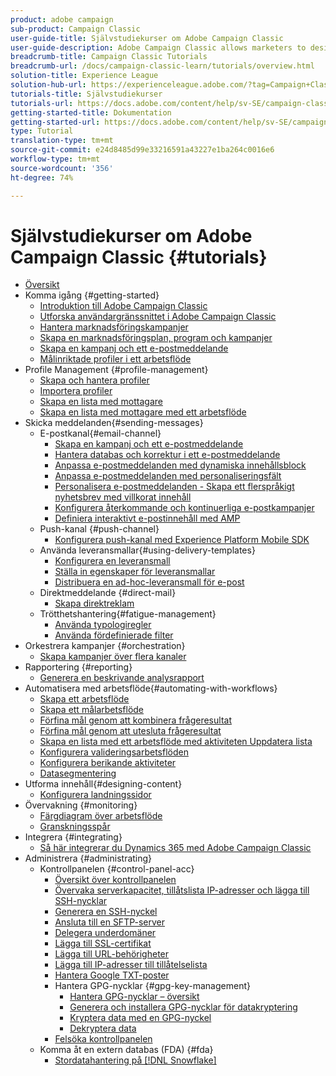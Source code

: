 ```yaml
---
product: adobe campaign
sub-product: Campaign Classic
user-guide-title: Självstudiekurser om Adobe Campaign Classic
user-guide-description: Adobe Campaign Classic allows marketers to design cross-channel customer experiences and provides an environment for visual campaign orchestration, real time interaction management, and cross channel execution.
breadcrumb-title: Campaign Classic Tutorials
breadcrumb-url: /docs/campaign-classic-learn/tutorials/overview.html
solution-title: Experience League
solution-hub-url: https://experienceleague.adobe.com/?tag=Campaign+Classic#recommended/solutions/campaign
tutorials-title: Självstudiekurser
tutorials-url: https://docs.adobe.com/content/help/sv-SE/campaign-classic-learn/tutorials/overview.html
getting-started-title: Dokumentation
getting-started-url: https://docs.adobe.com/content/help/sv-SE/campaign-classic/using/getting-started/starting-with-adobe-campaign/about-adobe-campaign-classic.html
type: Tutorial
translation-type: tm+mt
source-git-commit: e24d8485d99e33216591a43227e1ba264c0016e6
workflow-type: tm+mt
source-wordcount: '356'
ht-degree: 74%

---
```



# Självstudiekurser om Adobe Campaign Classic {#tutorials}

+ [Översikt](/help/overview.md)
+ Komma igång {#getting-started}
   + [Introduktion till Adobe Campaign Classic](/help/getting-started/introduction-to-adobe-campaign-classic.md)
   + [Utforska användargränssnittet i Adobe Campaign Classic](/help/getting-started/exploring-the-adobe-campaign-classic-user-interface.md)
   + [Hantera marknadsföringskampanjer](/help/getting-started/managing-marketing-campaigns.md)
   + [Skapa en marknadsföringsplan, program och kampanjer](/help/getting-started/creating-a-marketing-plan-programs-and-campaigns.md)
   + [Skapa en kampanj och ett e-postmeddelande](https://docs.adobe.com/content/help/en/campaign-classic-learn/tutorials/getting-started/creating-a-campaign-and-an-email.html)
   + [Målinriktade profiler i ett arbetsflöde](/help/getting-started/targeting-profiles-in-a-workflow.md)
+ Profile Management {#profile-management}
   + [Skapa och hantera profiler](/help/profile-management/create-and-manage-profiles.md)
   + [Importera profiler](/help/data-management/importing-profiles.md)
   + [Skapa en lista med mottagare](/help/profile-management/creating-a-list-of-recipients.md)
   + [Skapa en lista med mottagare med ett arbetsflöde](/help/profile-management/creating-a-list-of-recipients-with-a-workflow.md)
+ Skicka meddelanden{#sending-messages}
   + E-postkanal{#email-channel}
      + [Skapa en kampanj och ett e-postmeddelande](/help/getting-started/creating-a-campaign-and-an-email.md)
      + [Hantera databas och korrektur i ett e-postmeddelande](/help/sending-messages/managing-seed-and-proofs.md)
      + [Anpassa e-postmeddelanden med dynamiska innehållsblock](/help/sending-messages/email-channel/personalization-with-dynamic-content-blocks.md)
      + [Anpassa e-postmeddelanden med personaliseringsfält](/help/sending-messages/email-channel/personalizing-emails-using-personalization-fields.md)
      + [Personalisera e-postmeddelanden - Skapa ett flerspråkigt nyhetsbrev med villkorat innehåll](/help/sending-messages/email-channel/personalizing-emails-create-a-multi-lingual-newsletter-using-conditional-content.md)
      + [Konfigurera återkommande och kontinuerliga e-postkampanjer](/help/sending-messages/recurring-deliveries.md)
      + [Definiera interaktivt e-postinnehåll med AMP](/help/sending-messages/email-channel/defining-interactive-email-content-with-amp.md)
   + Push-kanal {#push-channel}
      + [Konfigurera push-kanal med Experience Platform Mobile SDK](/help/sending-messages/mobile-channel/configure-push-using-aep-mobile-sdk.md)
   + Använda leveransmallar{#using-delivery-templates}
      + [Konfigurera en leveransmall](/help/sending-messages/using-delivery-templates/configuring-a-delivery-template.md)
      + [Ställa in egenskaper för leveransmallar](/help/sending-messages/using-delivery-templates/setting-delivery-template-properties.md)
      + [Distribuera en ad-hoc-leveransmall för e-post](/help/sending-messages/using-delivery-templates/deploying-ad-hoc-email-delivery-template.md)
   + Direktmeddelande {#direct-mail}
      + [Skapa direktreklam](/help/sending-messages/direct-mail/creating-direct-mail-deliveries.md)
   + Trötthetshantering{#fatigue-management}
      + [Använda typologiregler](/help/sending-messages/fatigue-management/typology-rules-for-fatigue-management.md)
      + [Använda fördefinierade filter](/help/sending-messages/fatigue-management/fatigue-management-using-filters.md)
+ Orkestrera kampanjer {#orchestration}
   + [Skapa kampanjer över flera kanaler](/help/orchestrating-campaigns/multi-channel-campaigns.md)
+ Rapportering {#reporting}
   + [Generera en beskrivande analysrapport](/help/reporting/generating-a-descriptive-analysis-report.md)
+ Automatisera med arbetsflöde{#automating-with-workflows}
   + [Skapa ett arbetsflöde](/help/automating-with-workflows/creating-a-workflow.md)
   + [Skapa ett målarbetsflöde](/help/automating-with-workflows/creating-a-targeting-workflow.md)
   + [Förfina mål genom att kombinera frågeresultat](/help/automating-with-workflows/refining-targets-by-combining-query-results.md)
   + [Förfina mål genom att utesluta frågeresultat](/help/automating-with-workflows/refining-targets-by-excluding-query-results.md)
   + [Skapa en lista med ett arbetsflöde med aktiviteten Uppdatera lista](/help/automating-with-workflows/using-the-update-list-activity.md)
   + [Konfigurera valideringsarbetsflöden](/help/automating-with-workflows/validation-flow-configuration.md)
   + [Konfigurera berikande aktiviteter](/help/automating-with-workflows/enrichment-activity.md)
   + [Datasegmentering](/help/data-management/data-segmentation.md)
+ Utforma innehåll{#designing-content}
   + [Konfigurera landningssidor](/help/designing-content/configure-landingpages.md)
+ Övervakning {#monitoring}
   + [Färgdiagram över arbetsflöde](/help/monitoring-campaign-classic/workflow-heatmap.md)
   + [Granskningsspår](/help/monitoring-campaign-classic/audit-trail.md)
+ Integrera {#integrating}
   + [Så här integrerar du Dynamics 365 med Adobe Campaign Classic](/help/integrations/dynamics365-integration.md)
+ Administrera {#administrating}
   + Kontrollpanelen {#control-panel-acc}
      + [Översikt över kontrollpanelen](/help/monitoring-campaign-classic/control-panel/control-panel-overview.md)
      + [Övervaka serverkapacitet, tillåtslista IP-adresser och lägga till SSH-nycklar](/help/monitoring-campaign-classic/control-panel/monitoring-server-capacity-allow-listing-adding-ssh-key.md)
      + [Generera en SSH-nyckel](/help/monitoring-campaign-classic/control-panel/generate-ssh-key.md)
      + [Ansluta till en SFTP-server](/help/monitoring-campaign-classic/control-panel/connect-to-sftp-server.md)
      + [Delegera underdomäner](/help/monitoring-campaign-classic/control-panel/subdomain-delegation.md)
      + [Lägga till SSL-certifikat](/help/monitoring-campaign-classic/control-panel/adding-ssl-certificates.md)
      + [Lägga till URL-behörigheter](/help/monitoring-campaign-classic/control-panel/adding-url-permissions.md)
      + [Lägga till IP-adresser till tillåtelselista](/help/monitoring-campaign-classic/control-panel/ip-allow-listing.md)
      + [Hantera Google TXT-poster](/help/monitoring-campaign-classic/control-panel/google-txt-record-management.md)
      + Hantera GPG-nycklar {#gpg-key-management}
         + [Hantera GPG-nycklar – översikt](/help/monitoring-campaign-classic/control-panel/gpg-key-management/gpg-key-management-overview.md)
         + [Generera och installera GPG-nycklar för datakryptering](/help/monitoring-campaign-classic/control-panel/gpg-key-management/generating-and-installing-gpg-keys-for-data-encryption.md)
         + [Kryptera data med en GPG-nyckel](/help/monitoring-campaign-classic/control-panel/gpg-key-management/using-a-gpg-key-to-encrypt-data.md)
         + [Dekryptera data](/help/monitoring-campaign-classic/control-panel/gpg-key-management/decrypting-data.md)
      + [Felsöka kontrollpanelen](/help/monitoring-campaign-classic/control-panel/trouble-shooting.md)
   + Komma åt en extern databas (FDA) {#fda}
      + [Stordatahantering på  [!DNL Snowflake]](/help/administrating/snowflake/big-data-segmentation-on-snowflake.md)